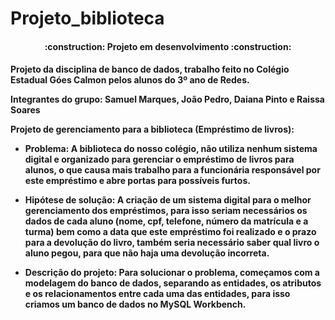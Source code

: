 # Projeto_biblioteca
<h4 align=center>:construction: Projeto em desenvolvimento :construction:<h4>

Projeto da disciplina de banco de dados, trabalho feito no Colégio Estadual Góes Calmon pelos alunos do 3º ano de Redes.

Integrantes do grupo: Samuel Marques, João Pedro, Daiana Pinto e Raissa Soares

Projeto de gerenciamento para a biblioteca (Empréstimo de livros): 

- Problema: A biblioteca do nosso colégio, não utiliza nenhum sistema digital e organizado para gerenciar o empréstimo de livros para alunos, o que causa mais trabalho para a funcionária responsável por este empréstimo e abre portas para possíveis furtos.

- Hipótese de solução: A criação de um sistema digital para o melhor gerenciamento dos empréstimos, para isso seriam necessários os dados de cada aluno (nome, cpf, telefone, número da matrícula e a turma) bem como a data que este empréstimo foi realizado e o prazo para a devolução do livro, também seria necessário saber qual livro o aluno pegou, para que não haja uma devolução incorreta.

- Descrição do projeto: Para solucionar o problema, começamos com a modelagem do banco de dados, separando as entidades, os atributos e os relacionamentos entre cada  uma das entidades, para isso criamos um banco de dados no MySQL Workbench.
